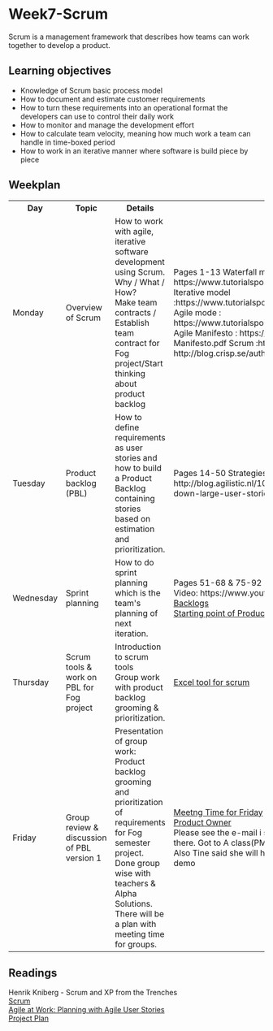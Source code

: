 # Week7-Scrum
Scrum is a management framework that describes how teams can work together to develop a product.

## Learning objectives
- Knowledge of Scrum basic process model
- How to document and estimate customer requirements
- How to turn these requirements into an operational format the developers can use to control their daily work
- How to monitor and manage the development effort 
- How to calculate team velocity, meaning how much work a team can handle in time-boxed period
- How to work in an iterative manner where software is build piece by piece

## Weekplan
<table>
	<tr>
		<th>Day</th>
		<th>Topic</th>
		<th>Details</th>
		<th>Literature</th>
    </tr>
	<tr>
		<td>Monday</td>
		<td>Overview of Scrum</td>	
		<td>
		How to work with agile, iterative software development using Scrum.<br>
		Why / What / How?<br>
		Make team contracts / Establish team contract for Fog project/Start thinking about product backlog
		</td>
		<td>Pages 1-13
		Waterfall model : https://www.tutorialspoint.com/sdlc/sdlc_waterfall_model.htm
		Iterative model :https://www.tutorialspoint.com/sdlc/sdlc_iterative_model.htm
		Agile mode : https://www.tutorialspoint.com/sdlc/sdlc_agile_model.htm
		Agile Manifesto : https://assets.uits.iu.edu/pdf/Agile-Manifesto.pdf
		Scrum :http://scrumtrainingseries.com/
		Blog : http://blog.crisp.se/author/henrikkniberg
		</td>	
	</tr>
	<tr>
		<td>Tuesday</td>
		<td>Product backlog (PBL)</td>
		<td>
		How to define requirements as user stories and how to build a Product Backlog containing stories based on estimation and prioritization.
		</td>
		<td>Pages 14-50
		Strategies for breaking down user stories : http://blog.agilistic.nl/10-useful-strategies-for-breaking-down-large-user-stories-and-a-cheatsheet/</td>	
	</tr>
	<tr>
		<td>Wednesday</td>
		<td>Sprint planning</td>	
		<td>
		How to do sprint planning which is the team's planning of next iteration.
		</td>
		<td>
		Pages 51-68 & 75-92<br>
		Video: https://www.youtube.com/watch?v=502ILHjX9EE <br>
		<a href="study/Backlogs.pdf">Backlogs</a><br>
		<a href="study/ProductBacklog.pdf">Starting point of ProductBacklog for Fog project</a><br></td>	
	</tr>
	<tr>
		<td>Thursday</td>
		<td>Scrum tools & work on PBL for Fog project</td>	
		<td>
		Introduction to scrum tools<br>
		Group work with product backlog grooming & prioritization.
		</td>
		<td> 
		<a href="https://www.lynda.com/Business-Skills-tutorials/Show-progress-Excel/434737/552744-4.html?org=cphbusiness">Excel tool for scrum </a></td>	
	</tr>
	<tr>
		<td>Friday</td>
		<td>Group review & discussion of PBL version 1</td>	
		<td>
		Presentation of group work:<br>
		Product backlog grooming and prioritization of requirements for Fog semester project.<br>
		Done group wise with teachers & Alpha Solutions.<br>
		There will be a plan with meeting time for groups.
		</td>
		<td> <a href="study/Meeting time.pdf">Meetng Time for Friday </a><br><a href="https://www.lynda.com/Business-Skills-tutorials/Agile-Product-Owner-Role/471657-2.html">Product Owner </a><br>
		Please see the e-mail i sent through moodle. I cannot be there. Got to A class(PM) - the students their will do a demo. Also Tine said she will help you with user stories after the demo<br></td>	
	</tr>
</table>

## Readings
Henrik Kniberg - Scrum and XP from the Trenches<br>
[Scrum](study/Scrum-and-XP-from-the-Trenches-2nd-edition.pdf)<br>
[Agile at Work: Planning with Agile User Stories](https://www.lynda.com/Business-Skills-tutorials/Agile-Work-Planning-Agile-User-Stories/175074-2.html)<br>
<a href="study/ProjectPlan.pdf">Project Plan</a><br>